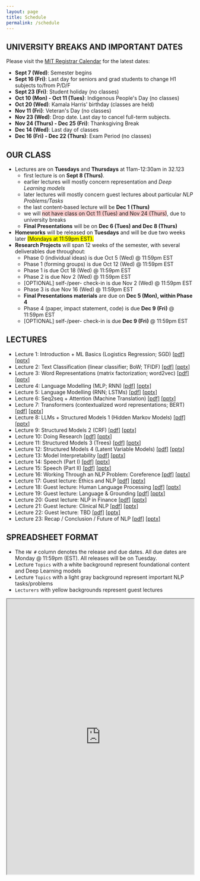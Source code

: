 ```yaml
---
layout: page
title: Schedule
permalink: /schedule
---
```

## UNIVERSITY BREAKS AND IMPORTANT DATES
Please visit the [MIT Registrar Calendar](https://registrar.mit.edu/calendar) for the latest dates:
- **Sept 7 (Wed)**: Semester begins
- **Sept 16 (Fri)**: Last day for seniors and grad students to change H1 subjects to/from P/D/F
- **Sept 23 (Fri)**: Student holiday (no classes)
- **Oct 10 (Mon) - Oct 11 (Tues)**: Indigenous People's Day (no classes)
- **Oct 20 (Wed)**: Kamala Harris' birthday (classes are held)
- **Nov 11 (Fri)**: Veteran's Day (no classes)
- **Nov 23 (Wed)**: Drop date. Last day to cancel full-term subjects.
- **Nov 24 (Thurs) - Dec 25 (Fri)**: Thanksgiving Break
- **Dec 14 (Wed)**: Last day of classes
- **Dec 16 (Fri) - Dec 22 (Thurs)**: Exam Period (no classes)

## OUR CLASS
- Lectures are on **Tuesdays** and **Thursdays** at 11am-12:30am in 32.123
	- first lecture is on **Sept 8 (Thurs)**.
	- earlier lectures will mostly concern representation and _Deep Learning models_
	- later lectures will mostly concern guest lectures about particular _NLP Problems/Tasks_
	- the last content-based lecture will be **Dec 1 (Thurs)**
	- we will <span style="background-color: #FACCCC">not have class on Oct 11 (Tues) and Nov 24 (Thurs)</span>, due to university breaks
	- **Final Presentations** will be on **Dec 6 (Tues) and Dec 8 (Thurs)**
- **Homeworks** will be released on **Tuesdays** and will be due two weeks later <span style="background-color: #FFFF00">(Mondays at 11:59pm EST).</span>
- **Research Projects** will span 12 weeks of the semester, with several deliverables due throughout:
	- Phase 0 (individual ideas) is due Oct 5 (Wed) @ 11:59pm EST
	- Phase 1 (forming groups) is due Oct 12 (Wed) @ 11:59pm EST
	- Phase 1 is due Oct 18 (Wed) @ 11:59pm EST
	- Phase 2 is due Nov 2 (Wed) @ 11:59pm EST
	- [OPTIONAL] self-/peer- check-in is due Nov 2 (Wed) @ 11:59pm EST
	- Phase 3 is due Nov 16 (Wed) @ 11:59pm EST
	- **Final Presentations materials** are due on **Dec 5 (Mon), within Phase 4**
	- Phase 4 (paper, impact statement, code) is due **Dec 9 (Fri)** @ 11:59pm EST
	- [OPTIONAL] self-/peer- check-in is due **Dec 9 (Fri)** @ 11:59pm EST

## LECTURES
- Lecture 1: Introduction + ML Basics (Logistics Regression; SGD) [[pdf]]() [[pptx]]()
- Lecture 2: Text Classification (linear classifier; BoW; TFIDF) [[pdf]]() [[pptx]]()
- Lecture 3: Word Representations (matrix factorization; word2vec) [[pdf]]() [[pptx]]()
- Lecture 4: Language Modelling (MLP; RNN) [[pdf]]() [[pptx]]()
- Lecture 5: Language Modelling (RNN; LSTMs) [[pdf]]() [[pptx]]()
- Lecture 6: Seq2seq + Attention (Machine Translation) [[pdf]]() [[pptx]]()
- Lecture 7: Transformers (contextualized word representations; BERT) [[pdf]]() [[pptx]]()
- Lecture 8: LLMs + Structured Models 1 (Hidden Markov Models) [[pdf]]() [[pptx]]()
- Lecture 9: Structured Models 2 (CRF) [[pdf]]() [[pptx]]()
- Lecture 10: Doing Research [[pdf]]() [[pptx]]()
- Lecture 11: Structured Models 3 (Trees) [[pdf]]() [[pptx]]()
- Lecture 12: Structured Models 4 (Latent Variable Models) [[pdf]]() [[pptx]]()
- Lecture 13: Model Interpretability [[pdf]]() [[pptx]]()
- Lecture 14: Speech (Part I) [[pdf]]() [[pptx]]()
- Lecture 15: Speech (Part II) [[pdf]]() [[pptx]]()
- Lecture 16: Working Through an NLP Problem: Coreference [[pdf]]() [[pptx]]()
- Lecture 17: Guest lecture: Ethics and NLP  [[pdf]]() [[pptx]]()
- Lecture 18: Guest lecture: Human Language Processing [[pdf]]() [[pptx]]()
- Lecture 19: Guest lecture: Language & Grounding [[pdf]]() [[pptx]]()
- Lecture 20: Guest lecture: NLP in Finance [[pdf]]() [[pptx]]()
- Lecture 21: Guest lecture: Clinical NLP [[pdf]]() [[pptx]]()
- Lecture 22: Guest lecture: TBD [[pdf]]() [[pptx]]()
- Lecture 23: Recap / Conclusion / Future of NLP [[pdf]]() [[pptx]]()

## SPREADSHEET FORMAT
- The `HW #` column denotes the release and due dates. All due dates are Monday @ 11:59pm (EST). All releases will be on Tuesday.
- Lecture `Topics` with a white background represent foundational content and Deep Learning models
- Lecture `Topics` with a light gray background represent important NLP tasks/problems
- `Lecturers` with yellow backgrounds represent guest lectures
<iframe width='100%' height='740' src="https://docs.google.com/spreadsheets/d/e/2PACX-1vQTghXeq-z4CFVYMiiynKOK0S9pVDiknNF5FRJ3DsHgG1sOvNjeEqAKsMYqmnRNO2Iq-PJH9mDkey4R/pubhtml?gid=0&amp;single=true&amp;widget=true&amp;headers=false"></iframe>
